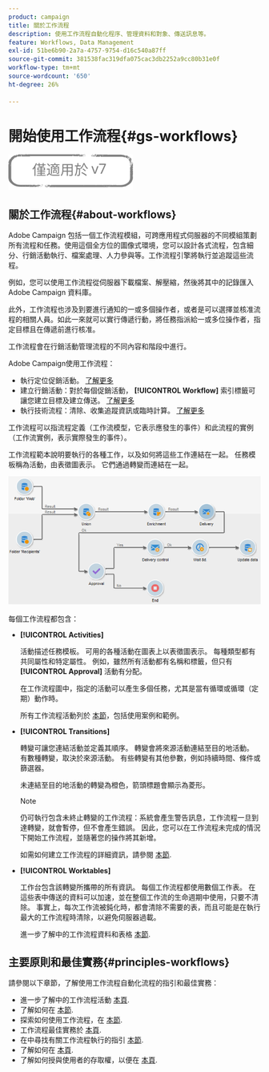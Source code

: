```yaml
---
product: campaign
title: 關於工作流程
description: 使用工作流程自動化程序、管理資料和對象、傳送訊息等。
feature: Workflows, Data Management
exl-id: 51be6b90-2a7a-4757-9754-d16c540a87ff
source-git-commit: 381538fac319dfa075cac3db2252a9cc80b31e0f
workflow-type: tm+mt
source-wordcount: '650'
ht-degree: 26%

---
```


# 開始使用工作流程{#gs-workflows}

![](../../assets/v7-only.svg)

## 關於工作流程{#about-workflows}

Adobe Campaign 包括一個工作流程模組，可跨應用程式伺服器的不同模組策劃所有流程和任務。使用這個全方位的圖像式環境，您可以設計各式流程，包含細分、行銷活動執行、檔案處理、人力參與等。工作流程引擎將執行並追蹤這些流程。

例如，您可以使用工作流程從伺服器下載檔案、解壓縮，然後將其中的記錄匯入 Adobe Campaign 資料庫。

此外，工作流程也涉及到要進行通知的一或多個操作者，或者是可以選擇並核准流程的相關人員。如此一來就可以實行傳遞行動，將任務指派給一或多位操作者，指定目標且在傳遞前進行核准。

工作流程會在行銷活動管理流程的不同內容和階段中進行。

Adobe Campaign使用工作流程：

* 執行定位促銷活動。 [了解更多](building-a-workflow.md#implementation-steps-)
* 建立行銷活動：對於每個促銷活動， **[!UICONTROL Workflow]** 索引標籤可讓您建立目標及建立傳送。 [了解更多](building-a-workflow.md#campaign-workflows)
* 執行技術流程：清除、收集追蹤資訊或臨時計算。 [了解更多](building-a-workflow.md#technical-workflows)

工作流程可以指流程定義（工作流模型，它表示應發生的事件）和此流程的實例（工作流實例，表示實際發生的事件）。

工作流程範本說明要執行的各種工作，以及如何將這些工作連結在一起。 任務模板稱為活動，由表徵圖表示。 它們通過轉變而連結在一起。

![](assets/example1.png)

每個工作流程都包含：

* **[!UICONTROL Activities]**

   活動描述任務模板。 可用的各種活動在圖表上以表徵圖表示。 每種類型都有共同屬性和特定屬性。 例如，雖然所有活動都有名稱和標籤，但只有 **[!UICONTROL Approval]** 活動有分配。

   在工作流程圖中，指定的活動可以產生多個任務，尤其是當有循環或循環（定期）動作時。

   所有工作流程活動列於 [本節](about-activities.md)，包括使用案例和範例。

* **[!UICONTROL Transitions]**

   轉變可讓您連結活動並定義其順序。 轉變會將來源活動連結至目的地活動。 有數種轉變，取決於來源活動。 有些轉變有其他參數，例如持續時間、條件或篩選器。

   未連結至目的地活動的轉變為橙色，箭頭標題會顯示為菱形。

   >[!NOTE]
   >
   >仍可執行包含未終止轉變的工作流程：系統會產生警告訊息，工作流程一旦到達轉變，就會暫停，但不會產生錯誤。 因此，您可以在工作流程未完成的情況下開始工作流程，並隨著您的操作將其新增。

   如需如何建立工作流程的詳細資訊，請參閱 [本節](building-a-workflow.md).

* **[!UICONTROL Worktables]**

   工作台包含該轉變所攜帶的所有資訊。 每個工作流程都使用數個工作表。 在這些表中傳送的資料可以加速，並在整個工作流的生命週期中使用，只要不清除。 事實上，每次工作流被鈍化時，都會清除不需要的表，而且可能是在執行最大的工作流程時清除，以避免伺服器過載。

   進一步了解中的工作流程資料和表格 [本節](how-to-use-workflow-data.md).

## 主要原則和最佳實務{#principles-workflows}

請參閱以下章節，了解使用工作流程自動化流程的指引和最佳實務：

* 進一步了解中的工作流程活動 [本頁](how-to-use-workflow-data.md).
* 了解如何在 [本節](building-a-workflow.md).
* 探索如何使用工作流程，在 [本節](../../platform/using/import-export-workflows.md).
* 工作流程最佳實務於 [本頁](workflow-best-practices.md).
* 在中尋找有關工作流程執行的指引 [本節](starting-a-workflow.md).
* 了解如何在 [本頁](monitoring-workflow-execution.md).
* 了解如何授與使用者的存取權，以便在 [本頁](managing-rights.md).
